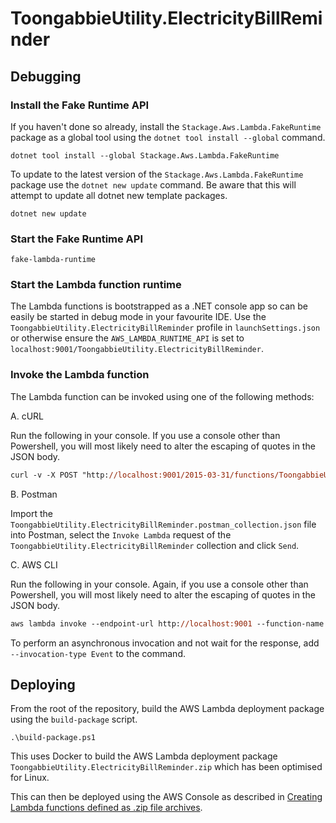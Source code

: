# ToongabbieUtility.ElectricityBillReminder

## Debugging

### Install the Fake Runtime API

If you haven't done so already, install the `Stackage.Aws.Lambda.FakeRuntime` package as a global tool using the `dotnet tool install --global` command.

```
dotnet tool install --global Stackage.Aws.Lambda.FakeRuntime
```

To update to the latest version of the `Stackage.Aws.Lambda.FakeRuntime` package use the `dotnet new update` command. Be aware that this will attempt to update all dotnet new template packages.

```
dotnet new update
```

### Start the Fake Runtime API

`fake-lambda-runtime`

### Start the Lambda function runtime

The Lambda functions is bootstrapped as a .NET console app so can be easily be started in debug mode in your favourite IDE. Use the `ToongabbieUtility.ElectricityBillReminder` profile in `launchSettings.json` or otherwise ensure the `AWS_LAMBDA_RUNTIME_API` is set to `localhost:9001/ToongabbieUtility.ElectricityBillReminder`.

### Invoke the Lambda function

The Lambda function can be invoked using one of the following methods:

A. cURL

Run the following in your console. If you use a console other than Powershell, you will most likely need to alter the escaping of quotes in the JSON body.

```ps
curl -v -X POST "http://localhost:9001/2015-03-31/functions/ToongabbieUtility.ElectricityBillReminder/invocations" -H "content-type: application/json" -d '{\"name\": \"FOO\"}'
```

B. Postman

Import the `ToongabbieUtility.ElectricityBillReminder.postman_collection.json` file into Postman, select the `Invoke Lambda` request of the `ToongabbieUtility.ElectricityBillReminder` collection and click `Send`.

C. AWS CLI

Run the following in your console. Again, if you use a console other than Powershell, you will most likely need to alter the escaping of quotes in the JSON body.

```ps
aws lambda invoke --endpoint-url http://localhost:9001 --function-name ToongabbieUtility.ElectricityBillReminder --payload '{\"name\": \"FOO\"}' --cli-binary-format raw-in-base64-out response.json
```

To perform an asynchronous invocation and not wait for the response, add `--invocation-type Event` to the command.

## Deploying

From the root of the repository, build the AWS Lambda deployment package using the `build-package` script.

`.\build-package.ps1`

This uses Docker to build the AWS Lambda deployment package `ToongabbieUtility.ElectricityBillReminder.zip` which has been optimised for Linux.

This can then be deployed using the AWS Console as described in [Creating Lambda functions defined as .zip file archives](https://docs.aws.amazon.com/lambda/latest/dg/configuration-function-zip.html).
